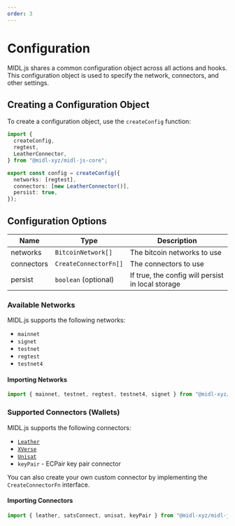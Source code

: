 ```yaml
---
order: 3
---
```


# Configuration

MIDL.js shares a common configuration object across all actions and hooks. This configuration object is used to specify the network, connectors, and other settings.

## Creating a Configuration Object

To create a configuration object, use the `createConfig` function:

```ts
import {
  createConfig,
  regtest,
  LeatherConnector,
} from "@midl-xyz/midl-js-core";

export const config = createConfig({
  networks: [regtest],
  connectors: [new LeatherConnector()],
  persist: true,
});
```

## Configuration Options

| Name       | Type                  | Description                                       |
| ---------- | --------------------- | ------------------------------------------------- |
| networks   | `BitcoinNetwork[]`    | The bitcoin networks to use                       |
| connectors | `CreateConnectorFn[]` | The connectors to use                             |
| persist    | `boolean` (optional)  | If true, the config will persist in local storage |

### Available Networks

MIDL.js supports the following networks:

- `mainnet`
- `signet`
- `testnet`
- `regtest`
- `testnet4`

#### Importing Networks

```ts
import { mainnet, testnet, regtest, testnet4, signet } from "@midl-xyz/midl-js-core";
```

### Supported Connectors (Wallets)

MIDL.js supports the following connectors:

- [`Leather`](https://leather.io)
- [`XVerse`](https://xverse.app)
- [`Unisat`](https://unisat.io)
- `keyPair` - ECPair key pair connector

You can also create your own custom connector by implementing the `CreateConnectorFn` interface.

#### Importing Connectors

```ts
import { leather, satsConnect, unisat, keyPair } from "@midl-xyz/midl-js-core";
```

